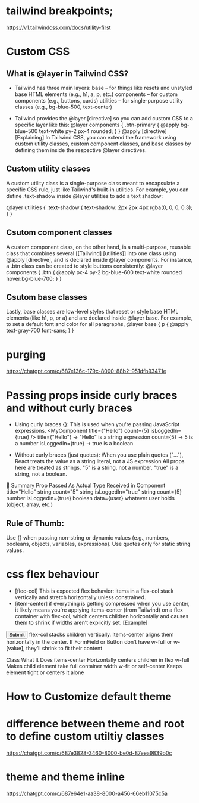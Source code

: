 # tailwind breakpoints;
https://v1.tailwindcss.com/docs/utility-first

# Custom CSS

## What is @layer in Tailwind CSS?
- Tailwind has three main layers:
  base – for things like resets and unstyled base HTML elements (e.g., h1, a, p, etc.)
  components – for custom components (e.g., buttons, cards)
  utilities – for single-purpose utility classes (e.g., bg-blue-500, text-center)

- Tailwind provides the @layer [directive] so you can add custom CSS to a specific layer like this:
@layer components {
  .btn-primary {
    @apply bg-blue-500 text-white py-2 px-4 rounded;
  }
}
@apply [directive]
[Explaining]
In Tailwind CSS, you can extend the framework using custom utility classes, custom component classes, and base classes by defining them inside the respective @layer directives.
## Custom utility classes  
 A custom utility class is a single-purpose class meant to encapsulate a specific CSS rule, just like Tailwind's built-in utilities. For example, you can define .text-shadow inside @layer utilities to add a text shadow:

@layer utilities {
  .text-shadow {
    text-shadow: 2px 2px 4px rgba(0, 0, 0, 0.3);
  }
}

## Csutom component classes 
A custom component class, on the other hand, is a multi-purpose, reusable class that combines several [[Tailwind] [utilities]] into one class using @apply [directive], and is declared inside @layer components. For instance, a .btn class can be created to style buttons consistently:
@layer components {
  .btn {
    @apply px-4 py-2 bg-blue-600 text-white rounded hover:bg-blue-700;
  }
}

## Csutom base classes
Lastly, base classes are low-level styles that reset or style base HTML elements (like h1, p, or a) and are declared inside @layer base. For example, to set a default font and color for all paragraphs, 
@layer base {
  p {
    @apply text-gray-700 font-sans;
  }
}

# purging
https://chatgpt.com/c/687e136c-179c-8000-88b2-951dfb93471e

# Passing props inside curly braces and without curly braces
- Using curly braces {}:
  This is used when you're passing JavaScript expressions.
  <MyComponent title={"Hello"} count={5} isLoggedIn={true} />
  title={"Hello"} → "Hello" is a string expression
  count={5} → 5 is a number 
  isLoggedIn={true} → true is a boolean

- Without curly braces (just quotes):
  When you use plain quotes ("..."), React treats the value as a string literal, not a JS expression
  <MyComponent title="Hello" count="5" isLoggedIn="true" />
  All props here are treated as strings.
  "5" is a string, not a number.
  "true" is a string, not a boolean.

📌 Summary
Prop Passed As	Actual Type Received in Component
title="Hello"	string
count="5"	string
isLoggedIn="true"	string
count={5}	number
isLoggedIn={true}	boolean
data={user}	whatever user holds (object, array, etc.)

## Rule of Thumb:
Use {} when passing non-string or dynamic values (e.g., numbers, booleans, objects, variables, expressions).
Use quotes only for static string values.

# css flex behaviour
- [flec-col] This is expected flex behavior: items in a flex-col stack vertically and stretch horizontally unless constrained.
- [item-center] if everything is getting compressed when you use center, it likely means you're applying items-center (from Tailwind) on a flex container with flex-col, which centers children horizontally and causes them to shrink if widths aren’t explicitly set.
[Example]
<form className="flex flex-col items-center w-[400px]">
  <FormField />
  <Button>Submit</Button>
</form>
flex-col stacks children vertically.
items-center aligns them horizontally in the center.
If FormField or Button don’t have w-full or w-[value], they’ll shrink to fit their content

Class	What It Does
items-center	          Horizontally centers children in flex
w-full	                Makes child element take full container width
w-fit or self-center	  Keeps element tight or centers it alone

# How to Customize default theme
# difference between theme and root to define custom utiltiy classes 
https://chatgpt.com/c/687e3828-3460-8000-be0d-87eea9839b0c
# theme and theme inline
https://chatgpt.com/c/687e64e1-aa38-8000-a456-66eb11075c5a




